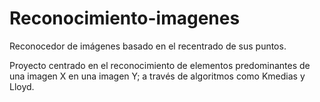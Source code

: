 # Reconocimiento-imagenes
Reconocedor de imágenes basado en el recentrado de sus puntos.

Proyecto centrado en el reconocimiento de elementos predominantes de una imagen X en una imagen Y; a través de algoritmos como Kmedias y Lloyd.
